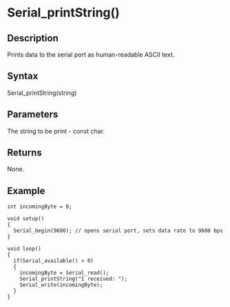 # Serial\_printString() #

## Description ##
Prints data to the serial port as human-readable ASCII text.

## Syntax ##
Serial\_printString(string)

## Parameters ##
The string to be print - const char.

## Returns ##
None.

## Example ##
```
int incomingByte = 0;

void setup()
{
  Serial_begin(9600); // opens serial port, sets data rate to 9600 bps
}

void loop()
{
  if(Serial_available() > 0)
  {
    incomingByte = Serial_read();
    Serial_printString("I received: ");
    Serial_write(incomingByte);
  }
}
```